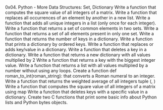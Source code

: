 0x04. Python - More Data Structures: Set, Dictionary
Write a function that computes the square value of all integers of a matrix.
Write a function that replaces all occurrences of an element by another in a new list.
Write a function that adds all unique integers in a list (only once for each integer).
Write a function that returns a set of common elements in two sets.
Write a function that returns a set of all elements present in only one set.
Write a function that returns the number of keys in a dictionary.
Write a function that prints a dictionary by ordered keys.
Write a function that replaces or adds key/value in a dictionary.
Write a function that deletes a key in a dictionary.
Write a function that returns a new dictionary with all values multiplied by 2
Write a function that returns a key with the biggest integer value.
Write a function that returns a list with all values multiplied by a number without using any loops.
Create a function def roman_to_int(roman_string): that converts a Roman numeral to an integer.
Write a function that returns the weighted average of all integers tuple (<score>, <weight>)
Write a function that computes the square value of all integers of a matrix using map
Write a function that deletes keys with a specific value in a dictionary.
Create two C functions that print some basic info about Python lists and Python bytes objects.

